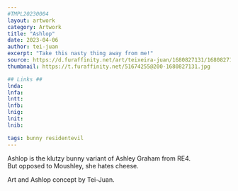 ```yaml
---
#TMPL20230004
layout: artwork
category: Artwork
title: "Ashlop"
date: 2023-04-06
author: tei-juan
excerpt: "Take this nasty thing away from me!"
source: https://d.furaffinity.net/art/teixeira-juan/1680827131/1680827131.teixeira-juan_2023-04-01_art-residentevil-ashley-bunny.jpg
thumbnail: https://t.furaffinity.net/51674255@200-1680827131.jpg

## Links ##
lnda: 
lnfa: 
lntt: 
lnfb: 
lnig: 
lnit: 
lnib: 

tags: bunny residentevil
---
```


Ashlop is the klutzy bunny variant of Ashley Graham from RE4.  
But opposed to Moushley, she hates cheese.

Art and Ashlop concept by Tei-Juan.
